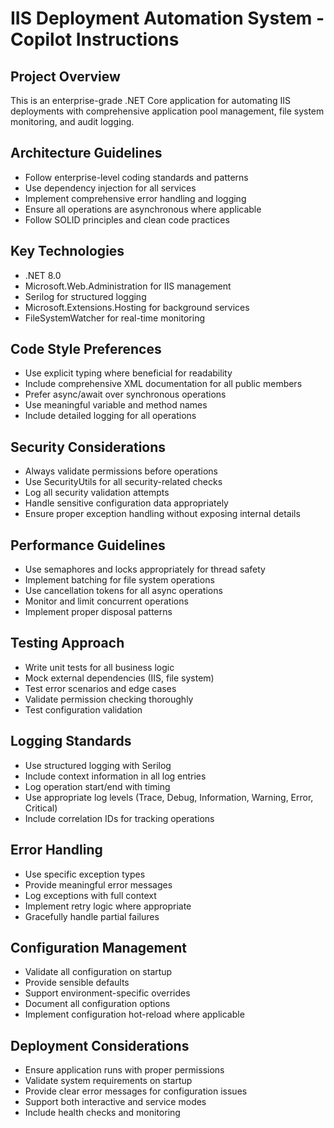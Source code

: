 <!-- Use this file to provide workspace-specific custom instructions to Copilot. For more details, visit https://code.visualstudio.com/docs/copilot/copilot-customization#_use-a-githubcopilotinstructionsmd-file -->

# IIS Deployment Automation System - Copilot Instructions

## Project Overview
This is an enterprise-grade .NET Core application for automating IIS deployments with comprehensive application pool management, file system monitoring, and audit logging.

## Architecture Guidelines
- Follow enterprise-level coding standards and patterns
- Use dependency injection for all services
- Implement comprehensive error handling and logging
- Ensure all operations are asynchronous where applicable
- Follow SOLID principles and clean code practices

## Key Technologies
- .NET 8.0
- Microsoft.Web.Administration for IIS management
- Serilog for structured logging
- Microsoft.Extensions.Hosting for background services
- FileSystemWatcher for real-time monitoring

## Code Style Preferences
- Use explicit typing where beneficial for readability
- Include comprehensive XML documentation for all public members
- Prefer async/await over synchronous operations
- Use meaningful variable and method names
- Include detailed logging for all operations

## Security Considerations
- Always validate permissions before operations
- Use SecurityUtils for all security-related checks
- Log all security validation attempts
- Handle sensitive configuration data appropriately
- Ensure proper exception handling without exposing internal details

## Performance Guidelines
- Use semaphores and locks appropriately for thread safety
- Implement batching for file system operations
- Use cancellation tokens for all async operations
- Monitor and limit concurrent operations
- Implement proper disposal patterns

## Testing Approach
- Write unit tests for all business logic
- Mock external dependencies (IIS, file system)
- Test error scenarios and edge cases
- Validate permission checking thoroughly
- Test configuration validation

## Logging Standards
- Use structured logging with Serilog
- Include context information in all log entries
- Log operation start/end with timing
- Use appropriate log levels (Trace, Debug, Information, Warning, Error, Critical)
- Include correlation IDs for tracking operations

## Error Handling
- Use specific exception types
- Provide meaningful error messages
- Log exceptions with full context
- Implement retry logic where appropriate
- Gracefully handle partial failures

## Configuration Management
- Validate all configuration on startup
- Provide sensible defaults
- Support environment-specific overrides
- Document all configuration options
- Implement configuration hot-reload where applicable

## Deployment Considerations
- Ensure application runs with proper permissions
- Validate system requirements on startup
- Provide clear error messages for configuration issues
- Support both interactive and service modes
- Include health checks and monitoring
